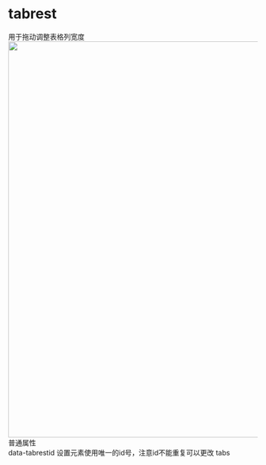 # tabrest
用于拖动调整表格列宽度<br>
<img src="http://www.wware.org/img/bgtf.png" width="800px"><br>
普通属性<br>
data-tabrestid	设置元素使用唯一的id号，注意id不能重复可以更改	tabs<br>
